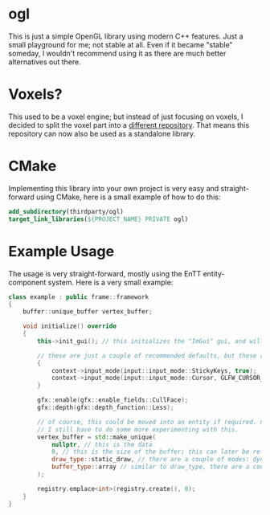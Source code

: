 # ogl

This is just a simple OpenGL library using modern C++ features. Just a small playground for me; not stable at all. Even if it became "stable" someday, I wouldn't recommend using it as there are much better alternatives out there.

# Voxels?

This used to be a voxel engine; but instead of just focusing on voxels, I decided to split the voxel part into a [different repository](https://github.com/therealnv6/voxels-ogl). That means this repository can now also be used as a standalone library.

# CMake

Implementing this library into your own project is very easy and straight-forward using CMake, here is a small example of how to do this:

```cmake
add_subdirectory(thirdparty/ogl)
target_link_libraries(${PROJECT_NAME} PRIVATE ogl)
```

# Example Usage

The usage is very straight-forward, mostly using the EnTT entity-component system. Here is a very small example:

```cpp
class example : public frame::framework 
{
    buffer::unique_buffer vertex_buffer;

    void initialize() override
    {
        this->init_gui(); // this initializes the "ImGui" gui, and will enable all required hooks.

        // these are just a couple of recommended defaults, but these are not set by default as I try to keep it as unopinionated as possible.
        {
            context->input_mode(input::input_mode::StickyKeys, true);
            context->input_mode(input::input_mode::Cursor, GLFW_CURSOR_DISABLED);
        }

        gfx::enable(gfx::enable_fields::CullFace);
        gfx::depth(gfx::depth_function::Less);

        // of course, this could be moved into an entity if required. not sure if EnTT has a resource structure? if it does, it should probably be in there. 
        // I still have to do some more experimenting with this. 
        vertex_buffer = std::make_unique(
            nullptr, // this is the data
            0, // this is the size of the buffer; this can later be re-allocated.
            draw_type::static_draw, // there are a couple of modes: dynamic_draw, static_draw and stream_draw, these are just an enum over the GL types.
            buffer_type::array // similar to draw_type, there are a couple of types: array, shader_storage, uniform_buffer 
        );

        registry.emplace<int>(registry.create(), 0);
    }
}
```
